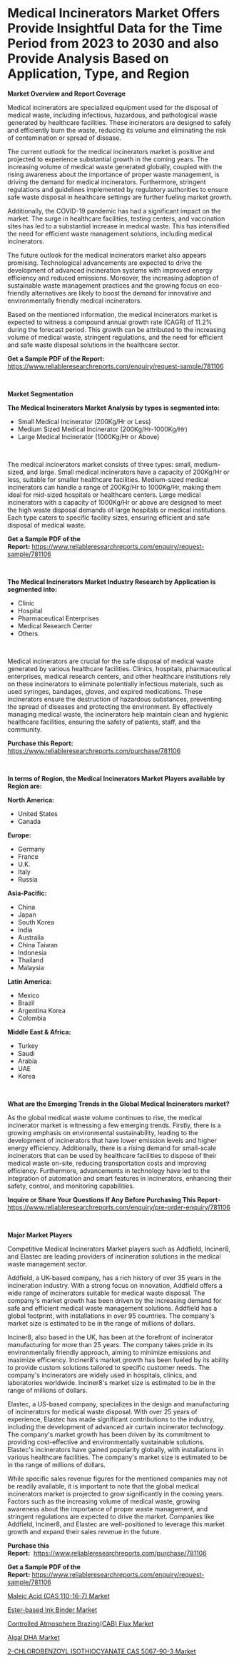 <p><h1>Medical Incinerators Market Offers Provide Insightful Data for the Time Period from 2023 to 2030 and also Provide Analysis Based on Application, Type, and Region</h1></p><p><strong>Market Overview and Report Coverage</strong></p>
<p><p>Medical incinerators are specialized equipment used for the disposal of medical waste, including infectious, hazardous, and pathological waste generated by healthcare facilities. These incinerators are designed to safely and efficiently burn the waste, reducing its volume and eliminating the risk of contamination or spread of disease.</p><p>The current outlook for the medical incinerators market is positive and projected to experience substantial growth in the coming years. The increasing volume of medical waste generated globally, coupled with the rising awareness about the importance of proper waste management, is driving the demand for medical incinerators. Furthermore, stringent regulations and guidelines implemented by regulatory authorities to ensure safe waste disposal in healthcare settings are further fueling market growth.</p><p>Additionally, the COVID-19 pandemic has had a significant impact on the market. The surge in healthcare facilities, testing centers, and vaccination sites has led to a substantial increase in medical waste. This has intensified the need for efficient waste management solutions, including medical incinerators.</p><p>The future outlook for the medical incinerators market also appears promising. Technological advancements are expected to drive the development of advanced incineration systems with improved energy efficiency and reduced emissions. Moreover, the increasing adoption of sustainable waste management practices and the growing focus on eco-friendly alternatives are likely to boost the demand for innovative and environmentally friendly medical incinerators.</p><p>Based on the mentioned information, the medical incinerators market is expected to witness a compound annual growth rate (CAGR) of 11.2% during the forecast period. This growth can be attributed to the increasing volume of medical waste, stringent regulations, and the need for efficient and safe waste disposal solutions in the healthcare sector.</p></p>
<p><strong>Get a Sample PDF of the Report:</strong> <a href="https://www.reliableresearchreports.com/enquiry/request-sample/781106">https://www.reliableresearchreports.com/enquiry/request-sample/781106</a></p>
<p>&nbsp;</p>
<p><strong>Market Segmentation</strong></p>
<p><strong>The Medical Incinerators Market Analysis by types is segmented into:</strong></p>
<p><ul><li>Small Medical Incinerator (200Kg/Hr or Less)</li><li>Medium Sized Medical Incinerator (200Kg/Hr-1000Kg/Hr)</li><li>Large Medical Incinerator (1000Kg/Hr or Above)</li></ul></p>
<p>&nbsp;</p>
<p><p>The medical incinerators market consists of three types: small, medium-sized, and large. Small medical incinerators have a capacity of 200Kg/Hr or less, suitable for smaller healthcare facilities. Medium-sized medical incinerators can handle a range of 200Kg/Hr to 1000Kg/Hr, making them ideal for mid-sized hospitals or healthcare centers. Large medical incinerators with a capacity of 1000Kg/Hr or above are designed to meet the high waste disposal demands of large hospitals or medical institutions. Each type caters to specific facility sizes, ensuring efficient and safe disposal of medical waste.</p></p>
<p><strong>Get a Sample PDF of the Report:</strong>&nbsp;<a href="https://www.reliableresearchreports.com/enquiry/request-sample/781106">https://www.reliableresearchreports.com/enquiry/request-sample/781106</a></p>
<p>&nbsp;</p>
<p><strong>The Medical Incinerators Market Industry Research by Application is segmented into:</strong></p>
<p><ul><li>Clinic</li><li>Hospital</li><li>Pharmaceutical Enterprises</li><li>Medical Research Center</li><li>Others</li></ul></p>
<p>&nbsp;</p>
<p><p>Medical incinerators are crucial for the safe disposal of medical waste generated by various healthcare facilities. Clinics, hospitals, pharmaceutical enterprises, medical research centers, and other healthcare institutions rely on these incinerators to eliminate potentially infectious materials, such as used syringes, bandages, gloves, and expired medications. These incinerators ensure the destruction of hazardous substances, preventing the spread of diseases and protecting the environment. By effectively managing medical waste, the incinerators help maintain clean and hygienic healthcare facilities, ensuring the safety of patients, staff, and the community.</p></p>
<p><strong>Purchase this Report:</strong>&nbsp; <a href="https://www.reliableresearchreports.com/purchase/781106">https://www.reliableresearchreports.com/purchase/781106</a></p>
<p>&nbsp;</p>
<p><strong>In terms of Region, the Medical Incinerators Market Players available by Region are:</strong></p>
<p>
    <p> <strong> North America: </strong>
        <ul>
            <li>United States</li>
            <li>Canada</li>
        </ul>
        </p> 
    <p> <strong> Europe: </strong>
        <ul>
            <li>Germany</li>
            <li>France</li>
            <li>U.K.</li>
            <li>Italy</li>
            <li>Russia</li>
        </ul>
        </p> 
    <p> <strong> Asia-Pacific: </strong>
        <ul>
            <li>China</li>
            <li>Japan</li>
            <li>South Korea</li>
            <li>India</li>
            <li>Australia</li>
            <li>China Taiwan</li>
            <li>Indonesia</li>
            <li>Thailand</li>
            <li>Malaysia</li>
        </ul>
        </p> 
    <p> <strong> Latin America: </strong>
        <ul>
            <li>Mexico</li>
            <li>Brazil</li>
            <li>Argentina Korea</li>
            <li>Colombia</li>
        </ul>
        </p> 
    <p> <strong> Middle East & Africa: </strong>
        <ul>
            <li>Turkey</li>
            <li>Saudi</li>
            <li>Arabia</li>
            <li>UAE</li>
            <li>Korea</li>
        </ul>
    </p>
    </p>
<p>&nbsp;</p>
<p><strong>What are the Emerging Trends in the Global Medical Incinerators market?</strong></p>
<p><p>As the global medical waste volume continues to rise, the medical incinerator market is witnessing a few emerging trends. Firstly, there is a growing emphasis on environmental sustainability, leading to the development of incinerators that have lower emission levels and higher energy efficiency. Additionally, there is a rising demand for small-scale incinerators that can be used by healthcare facilities to dispose of their medical waste on-site, reducing transportation costs and improving efficiency. Furthermore, advancements in technology have led to the integration of automation and smart features in incinerators, enhancing their safety, control, and monitoring capabilities.</p></p>
<p><strong>Inquire or Share Your Questions If Any Before Purchasing This Report</strong>- <a href="https://www.reliableresearchreports.com/enquiry/pre-order-enquiry/781106">https://www.reliableresearchreports.com/enquiry/pre-order-enquiry/781106</a></p>
<p>&nbsp;</p>
<p><strong>Major Market Players</strong></p>
<p><p>Competitive Medical Incinerators Market players such as Addfield, Inciner8, and Elastec are leading providers of incineration solutions in the medical waste management sector.</p><p>Addfield, a UK-based company, has a rich history of over 35 years in the incineration industry. With a strong focus on innovation, Addfield offers a wide range of incinerators suitable for medical waste disposal. The company's market growth has been driven by the increasing demand for safe and efficient medical waste management solutions. Addfield has a global footprint, with installations in over 95 countries. The company's market size is estimated to be in the range of millions of dollars.</p><p>Inciner8, also based in the UK, has been at the forefront of incinerator manufacturing for more than 25 years. The company takes pride in its environmentally friendly approach, aiming to minimize emissions and maximize efficiency. Inciner8's market growth has been fueled by its ability to provide custom solutions tailored to specific customer needs. The company's incinerators are widely used in hospitals, clinics, and laboratories worldwide. Inciner8's market size is estimated to be in the range of millions of dollars.</p><p>Elastec, a US-based company, specializes in the design and manufacturing of incinerators for medical waste disposal. With over 25 years of experience, Elastec has made significant contributions to the industry, including the development of advanced air curtain incinerator technology. The company's market growth has been driven by its commitment to providing cost-effective and environmentally sustainable solutions. Elastec's incinerators have gained popularity globally, with installations in various healthcare facilities. The company's market size is estimated to be in the range of millions of dollars.</p><p>While specific sales revenue figures for the mentioned companies may not be readily available, it is important to note that the global medical incinerators market is projected to grow significantly in the coming years. Factors such as the increasing volume of medical waste, growing awareness about the importance of proper waste management, and stringent regulations are expected to drive the market. Companies like Addfield, Inciner8, and Elastec are well-positioned to leverage this market growth and expand their sales revenue in the future.</p></p>
<p><strong>Purchase this Report:</strong>&nbsp;&nbsp;<a href="https://www.reliableresearchreports.com/purchase/781106">https://www.reliableresearchreports.com/purchase/781106</a></p>
<p></p>
<p><strong>Get a Sample PDF of the Report:</strong>&nbsp;<a href="https://www.reliableresearchreports.com/enquiry/request-sample/781106">https://www.reliableresearchreports.com/enquiry/request-sample/781106</a></p>
<p><p><a href="https://www.linkedin.com/pulse/maleic-acid-cas-110-16-7-market-size-growth-forecast-from-2023/">Maleic Acid (CAS 110-16-7) Market</a></p><p><a href="https://www.linkedin.com/pulse/ester-based-ink-binder-market-insights-players-forecast/">Ester-based Ink Binder Market</a></p><p><a href="https://medium.com/@itzelheller546/controlled-atmosphere-brazing-cab-flux-market-size-and-market-trends-complete-industry-overview-28d0cf3b8e47">Controlled Atmosphere Brazing(CAB) Flux Market</a></p><p><a href="https://www.linkedin.com/pulse/algal-dha-market-research-report-provides-thorough-industry-overview/">Algal DHA Market</a></p><p><a href="https://medium.com/@lauryframi644/2-chlorobenzoyl-isothiocyanate-cas-5067-90-3-market-analysis-and-sze-forecasted-for-period-from-1dd82d209c44">2-CHLOROBENZOYL ISOTHIOCYANATE CAS 5067-90-3 Market</a></p></p>